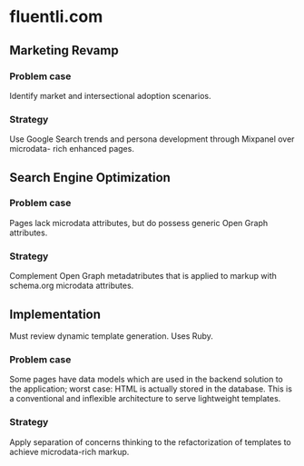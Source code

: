 # fluentli.com

## Marketing Revamp

### Problem case

Identify market and intersectional adoption scenarios.

### Strategy

Use Google Search trends and persona development through Mixpanel over microdata-
rich enhanced pages.

## Search Engine Optimization

### Problem case

Pages lack microdata attributes, but do possess generic Open Graph attributes.

### Strategy

Complement Open Graph metadatributes that is applied to markup with 
schema.org microdata attributes.

## Implementation

Must review dynamic template generation. Uses Ruby.

### Problem case

Some pages have data models which are used in the backend solution to the 
application; worst case: HTML is actually stored in the database. This is 
a conventional and inflexible architecture to serve lightweight templates.

### Strategy

Apply separation of concerns thinking to the refactorization of templates 
to achieve microdata-rich markup.
